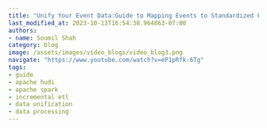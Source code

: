 ```yaml
---
title: "Unify Your Event Data:Guide to Mapping Events to Standardized Format with Incremental ETL using Hudi"
last_modified_at: 2023-10-13T16:54:38.964863-07:00
authors:
- name: Soumil Shah
category: blog
image: /assets/images/video_blogs/video_blog3.png
navigate: "https://www.youtube.com/watch?v=eP1pRfk-6Tg"
tags:
- guide
- apache hudi
- apache spark
- incremental etl
- data unification
- data processing
---
```

